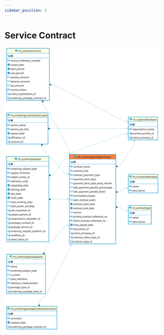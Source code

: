 ```yaml
---
sidebar_position: 3
---
```


# Service Contract

![alt text](<../../../../../../../../../static/img/prismaenterprise - int_screeningpackagecontract.png>)
